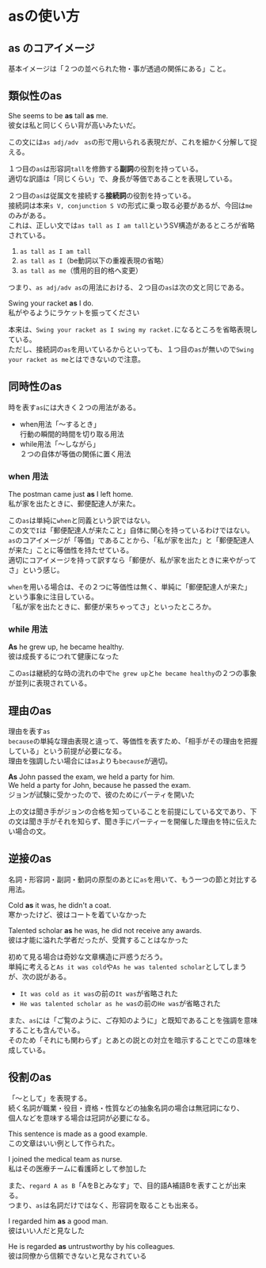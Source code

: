 # asの使い方

## as のコアイメージ

基本イメージは「２つの並べられた物・事が透過の関係にある」こと。

## 類似性のas

She seems to be **as** tall **as** me.  
彼女は私と同じくらい背が高いみたいだ。

この文には`as adj/adv　as`の形で用いられる表現だが、これを細かく分解して捉える。

１つ目の`as`は形容詞`tall`を修飾する**副詞**の役割を持っている。  
適切な訳語は「同じくらい」で、身長が等価であることを表現している。  

２つ目の`as`は従属文を接続する**接続詞**の役割を持っている。  
接続詞は本来`s V, conjunction S V`の形式に乗っ取る必要があるが、今回は`me`のみがある。  
これは、正しい文では`as tall as I am tall`というSV構造があるところが省略されている。

1. `as tall as I am tall`
2. `as tall as I`（be動詞以下の重複表現の省略）
3. `as tall as me`（慣用的目的格へ変更）

つまり、`as adj/adv as`の用法における、２つ目の`as`は次の文と同じである。

Swing your racket **as** I do.  
私がやるようにラケットを振ってください

本来は、`Swing your racket as I swing my racket.`になるところを省略表現している。  
ただし、接続詞の`as`を用いているからといっても、１つ目の`as`が無いので`Swing your racket as me`とはできないので注意。

## 同時性のas

時を表す`as`には大きく２つの用法がある。

- when用法「〜するとき」  
  行動の瞬間的時間を切り取る用法
- while用法「〜しながら」  
  ２つの自体が等価の関係に置く用法

### when 用法

The postman came just **as** I left home.  
私が家を出たときに、郵便配達人が来た。

この`as`は単純に`when`と同義という訳ではない。  
この文で`I`は「郵便配達人が来たこと」自体に関心を持っているわけではない。  
`as`のコアイメージが「等価」であることから、「私が家を出た」と「郵便配達人が来た」ことに等価性を持たせている。  
適切にコアイメージを持って訳すなら「郵便が、私が家を出たときに来やがってさ」という感じ。

`when`を用いる場合は、その２つに等価性は無く、単純に「郵便配達人が来た」という事象に注目している。  
「私が家を出たときに、郵便が来ちゃってさ」といったところか。

### while 用法

**As** he grew up, he became healthy.  
彼は成長するにつれて健康になった

この`as`は継続的な時の流れの中で`he grew up`と`he became healthy`の２つの事象が並列に表現されている。

## 理由のas

理由を表す`as`  
`because`の単純な理由表現と違って、等価性を表すため、「相手がその理由を把握している」という前提が必要になる。  
理由を強調したい場合には`as`よりも`because`が適切。

**As** John passed the exam, we held a party for him.  
We held a party for John, because he passed the exam.  
ジョンが試験に受かったので、彼のためにパーティを開いた

上の文は聞き手がジョンの合格を知っていることを前提にしている文であり、下の文は聞き手がそれを知らず、聞き手にパーティーを開催した理由を特に伝えたい場合の文。

## 逆接のas

名詞・形容詞・副詞・動詞の原型のあとに`as`を用いて、もう一つの節と対比する用法。  

Cold **as** it was, he didn't a coat.  
寒かったけど、彼はコートを着ていなかった

Talented scholar **as** he was, he did not receive any awards.  
彼は才能に溢れた学者だったが、受賞することはなかった

初めて見る場合は奇妙な文章構造に戸惑うだろう。  
単純に考えると`As it was cold`や`As he was talented scholar`としてしまうが、次の説がある。

- `It was cold as it was`の前の`It was`が省略された
- `He was talented scholar as he was`の前の`He was`が省略された

また、`as`には「ご覧のように、ご存知のように」と既知であることを強調を意味することも含んでいる。  
そのため「それにも関わらず」とあとの説との対立を暗示することでこの意味を成している。

## 役割のas

「〜として」を表現する。  
続く名詞が職業・役目・資格・性質などの抽象名詞の場合は無冠詞になり、  
個人などを意味する場合は冠詞が必要になる。

This sentence is made as a good example.  
この文章はいい例として作られた。

I joined the medical team as nurse.  
私はその医療チームに看護師として参加した

また、`regard A as B`「AをBとみなす」で、目的語A補語Bを表すことが出来る。  
つまり、`as`は名詞だけではなく、形容詞を取ることも出来る。

I regarded him **as** a good man.  
彼はいい人だと見なした

He is regarded **as** untrustworthy by his colleagues.  
彼は同僚から信頼できないと見なされている
